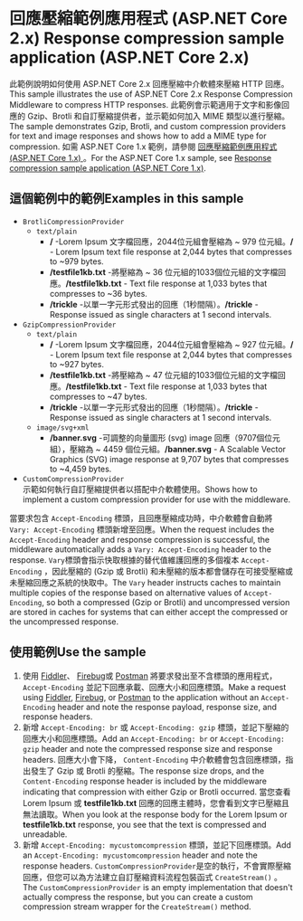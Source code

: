 # <a name="response-compression-sample-application-aspnet-core-2x"></a><span data-ttu-id="97ab4-101">回應壓縮範例應用程式 (ASP.NET Core 2.x) </span><span class="sxs-lookup"><span data-stu-id="97ab4-101">Response compression sample application (ASP.NET Core 2.x)</span></span>

<span data-ttu-id="97ab4-102">此範例說明如何使用 ASP.NET Core 2.x 回應壓縮中介軟體來壓縮 HTTP 回應。</span><span class="sxs-lookup"><span data-stu-id="97ab4-102">This sample illustrates the use of ASP.NET Core 2.x Response Compression Middleware to compress HTTP responses.</span></span> <span data-ttu-id="97ab4-103">此範例會示範適用于文字和影像回應的 Gzip、Brotli 和自訂壓縮提供者，並示範如何加入 MIME 類型以進行壓縮。</span><span class="sxs-lookup"><span data-stu-id="97ab4-103">The sample demonstrates Gzip, Brotli, and custom compression providers for text and image responses and shows how to add a MIME type for compression.</span></span> <span data-ttu-id="97ab4-104">如需 ASP.NET Core 1.x 範例，請參閱 [回應壓縮範例應用程式 (ASP.NET Core 1.x) ](https://github.com/dotnet/AspNetCore.Docs/tree/main/aspnetcore/performance/response-compression/samples/1.x)。</span><span class="sxs-lookup"><span data-stu-id="97ab4-104">For the ASP.NET Core 1.x sample, see [Response compression sample application (ASP.NET Core 1.x)](https://github.com/dotnet/AspNetCore.Docs/tree/main/aspnetcore/performance/response-compression/samples/1.x).</span></span>

## <a name="examples-in-this-sample"></a><span data-ttu-id="97ab4-105">這個範例中的範例</span><span class="sxs-lookup"><span data-stu-id="97ab4-105">Examples in this sample</span></span>

* `BrotliCompressionProvider`
  * `text/plain`
    * <span data-ttu-id="97ab4-106">**/** -Lorem Ipsum 文字檔回應，2044位元組會壓縮為 ~ 979 位元組。</span><span class="sxs-lookup"><span data-stu-id="97ab4-106">**/** - Lorem Ipsum text file response at 2,044 bytes that compresses to ~979 bytes.</span></span>
    * <span data-ttu-id="97ab4-107">**/testfile1kb.txt** -將壓縮為 ~ 36 位元組的1033個位元組的文字檔回應。</span><span class="sxs-lookup"><span data-stu-id="97ab4-107">**/testfile1kb.txt** - Text file response at 1,033 bytes that compresses to ~36 bytes.</span></span>
    * <span data-ttu-id="97ab4-108">**/trickle** -以單一字元形式發出的回應（1秒間隔）。</span><span class="sxs-lookup"><span data-stu-id="97ab4-108">**/trickle** - Response issued as single characters at 1 second intervals.</span></span>
* `GzipCompressionProvider`
  * `text/plain`
    * <span data-ttu-id="97ab4-109">**/** -Lorem Ipsum 文字檔回應，2044位元組會壓縮為 ~ 927 位元組。</span><span class="sxs-lookup"><span data-stu-id="97ab4-109">**/** - Lorem Ipsum text file response at 2,044 bytes that compresses to ~927 bytes.</span></span>
    * <span data-ttu-id="97ab4-110">**/testfile1kb.txt** -將壓縮為 ~ 47 位元組的1033個位元組的文字檔回應。</span><span class="sxs-lookup"><span data-stu-id="97ab4-110">**/testfile1kb.txt** - Text file response at 1,033 bytes that compresses to ~47 bytes.</span></span>
    * <span data-ttu-id="97ab4-111">**/trickle** -以單一字元形式發出的回應（1秒間隔）。</span><span class="sxs-lookup"><span data-stu-id="97ab4-111">**/trickle** - Response issued as single characters at 1 second intervals.</span></span>
  * `image/svg+xml`
    * <span data-ttu-id="97ab4-112">**/banner.svg** -可調整的向量圖形 (svg) image 回應（9707個位元組），壓縮為 ~ 4459 個位元組。</span><span class="sxs-lookup"><span data-stu-id="97ab4-112">**/banner.svg** - A Scalable Vector Graphics (SVG) image response at 9,707 bytes that compresses to ~4,459 bytes.</span></span>
* `CustomCompressionProvider`<br><span data-ttu-id="97ab4-113">示範如何執行自訂壓縮提供者以搭配中介軟體使用。</span><span class="sxs-lookup"><span data-stu-id="97ab4-113">Shows how to implement a custom compression provider for use with the middleware.</span></span>

<span data-ttu-id="97ab4-114">當要求包含 `Accept-Encoding` 標頭，且回應壓縮成功時，中介軟體會自動將 `Vary: Accept-Encoding` 標頭新增至回應。</span><span class="sxs-lookup"><span data-stu-id="97ab4-114">When the request includes the `Accept-Encoding` header and response compression is successful, the middleware automatically adds a `Vary: Accept-Encoding` header to the response.</span></span> <span data-ttu-id="97ab4-115">`Vary`標頭會指示快取根據的替代值維護回應的多個複本 `Accept-Encoding` ，因此壓縮的 (Gzip 或 Brotli) 和未壓縮的版本都會儲存在可接受壓縮或未壓縮回應之系統的快取中。</span><span class="sxs-lookup"><span data-stu-id="97ab4-115">The `Vary` header instructs caches to maintain multiple copies of the response based on alternative values of `Accept-Encoding`, so both a compressed (Gzip or Brotli) and uncompressed version are stored in caches for systems that can either accept the compressed or the uncompressed response.</span></span>

## <a name="use-the-sample"></a><span data-ttu-id="97ab4-116">使用範例</span><span class="sxs-lookup"><span data-stu-id="97ab4-116">Use the sample</span></span>

1. <span data-ttu-id="97ab4-117">使用 [Fiddler](https://www.telerik.com/fiddler)、 [Firebug](https://getfirebug.com/)或 [Postman](https://www.getpostman.com/) 將要求發出至不含標頭的應用程式， `Accept-Encoding` 並記下回應承載、回應大小和回應標頭。</span><span class="sxs-lookup"><span data-stu-id="97ab4-117">Make a request using [Fiddler](https://www.telerik.com/fiddler), [Firebug](https://getfirebug.com/), or [Postman](https://www.getpostman.com/) to the application without an `Accept-Encoding` header and note the response payload, response size, and response headers.</span></span>
1. <span data-ttu-id="97ab4-118">新增 `Accept-Encoding: br` 或 `Accept-Encoding: gzip` 標頭，並記下壓縮的回應大小和回應標頭。</span><span class="sxs-lookup"><span data-stu-id="97ab4-118">Add an `Accept-Encoding: br` or `Accept-Encoding: gzip` header and note the compressed response size and response headers.</span></span> <span data-ttu-id="97ab4-119">回應大小會下降， `Content-Encoding` 中介軟體會包含回應標頭，指出發生了 Gzip 或 Brotli 的壓縮。</span><span class="sxs-lookup"><span data-stu-id="97ab4-119">The response size drops, and the `Content-Encoding` response header is included by the middleware indicating that compression with either Gzip or Brotli occurred.</span></span> <span data-ttu-id="97ab4-120">當您查看 Lorem Ipsum 或 **testfile1kb.txt** 回應的回應主體時，您會看到文字已壓縮且無法讀取。</span><span class="sxs-lookup"><span data-stu-id="97ab4-120">When you look at the response body for the Lorem Ipsum or **testfile1kb.txt** response, you see that the text is compressed and unreadable.</span></span>
1. <span data-ttu-id="97ab4-121">新增 `Accept-Encoding: mycustomcompression` 標頭，並記下回應標頭。</span><span class="sxs-lookup"><span data-stu-id="97ab4-121">Add an `Accept-Encoding: mycustomcompression` header and note the response headers.</span></span> <span data-ttu-id="97ab4-122">`CustomCompressionProvider`是空的執行，不會實際壓縮回應，但您可以為方法建立自訂壓縮資料流程包裝函式 `CreateStream()` 。</span><span class="sxs-lookup"><span data-stu-id="97ab4-122">The `CustomCompressionProvider` is an empty implementation that doesn't actually compress the response, but you can create a custom compression stream wrapper for the `CreateStream()` method.</span></span>
